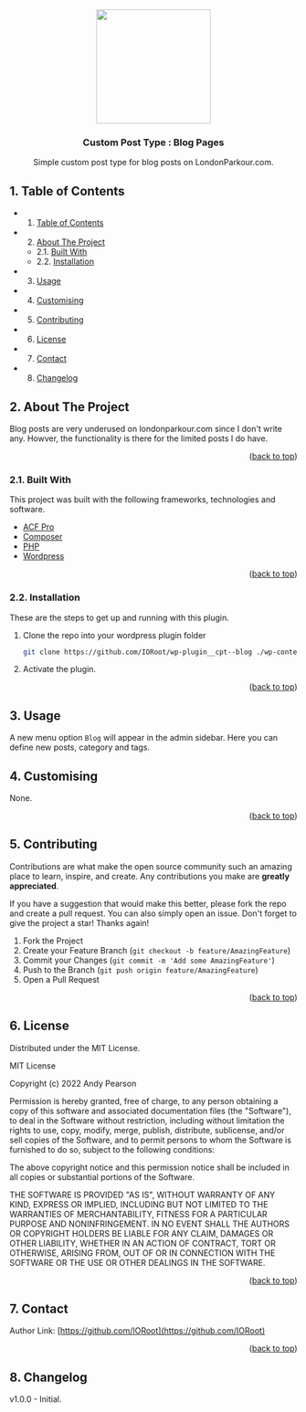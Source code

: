
<div id="top"></div>

<div align="center">


<img src="https://svg-rewriter.sachinraja.workers.dev/?url=https%3A%2F%2Fcdn.jsdelivr.net%2Fnpm%2F%40mdi%2Fsvg%406.7.96%2Fsvg%2Fpost-outline.svg&fill=%23EA580C&width=200px&height=200px" style="width:200px;"/>

<h3 align="center">Custom Post Type : Blog Pages</h3>

<p align="center">
    Simple custom post type for blog posts on LondonParkour.com.
</p>    
</div>

##  1. <a name='TableofContents'></a>Table of Contents


* 1. [Table of Contents](#TableofContents)
* 2. [About The Project](#AboutTheProject)
	* 2.1. [Built With](#BuiltWith)
	* 2.2. [Installation](#Installation)
* 3. [Usage](#Usage)
* 4. [Customising](#Customising)
* 5. [Contributing](#Contributing)
* 6. [License](#License)
* 7. [Contact](#Contact)
* 8. [Changelog](#Changelog)


##  2. <a name='AboutTheProject'></a>About The Project

Blog posts are very underused on londonparkour.com since I don't write any. Howver, the functionality is there for the limited posts I do have.

<p align="right">(<a href="#top">back to top</a>)</p>



###  2.1. <a name='BuiltWith'></a>Built With

This project was built with the following frameworks, technologies and software.

* [ACF Pro](https://advancedcustomfields.com/)
* [Composer](https://getcomposer.org/)
* [PHP](https://php.net/)
* [Wordpress](https://wordpress.org/)

<p align="right">(<a href="#top">back to top</a>)</p>



###  2.2. <a name='Installation'></a>Installation

These are the steps to get up and running with this plugin.

1. Clone the repo into your wordpress plugin folder
    ```bash
    git clone https://github.com/IORoot/wp-plugin__cpt--blog ./wp-content/plugins/cpt-blog
    ```
1. Activate the plugin.


<p align="right">(<a href="#top">back to top</a>)</p>

##  3. <a name='Usage'></a>Usage

A new menu option `Blog` will appear in the admin sidebar. Here you can define new posts, category and tags.

##  4. <a name='Customising'></a>Customising

None.

<p align="right">(<a href="#top">back to top</a>)</p>


##  5. <a name='Contributing'></a>Contributing

Contributions are what make the open source community such an amazing place to learn, inspire, and create. Any contributions you make are **greatly appreciated**.

If you have a suggestion that would make this better, please fork the repo and create a pull request. You can also simply open an issue.
Don't forget to give the project a star! Thanks again!

1. Fork the Project
2. Create your Feature Branch (`git checkout -b feature/AmazingFeature`)
3. Commit your Changes (`git commit -m 'Add some AmazingFeature'`)
4. Push to the Branch (`git push origin feature/AmazingFeature`)
5. Open a Pull Request

<p align="right">(<a href="#top">back to top</a>)</p>



##  6. <a name='License'></a>License

Distributed under the MIT License.

MIT License

Copyright (c) 2022 Andy Pearson

Permission is hereby granted, free of charge, to any person obtaining a copy
of this software and associated documentation files (the "Software"), to deal
in the Software without restriction, including without limitation the rights
to use, copy, modify, merge, publish, distribute, sublicense, and/or sell
copies of the Software, and to permit persons to whom the Software is
furnished to do so, subject to the following conditions:

The above copyright notice and this permission notice shall be included in all
copies or substantial portions of the Software.

THE SOFTWARE IS PROVIDED "AS IS", WITHOUT WARRANTY OF ANY KIND, EXPRESS OR
IMPLIED, INCLUDING BUT NOT LIMITED TO THE WARRANTIES OF MERCHANTABILITY,
FITNESS FOR A PARTICULAR PURPOSE AND NONINFRINGEMENT. IN NO EVENT SHALL THE
AUTHORS OR COPYRIGHT HOLDERS BE LIABLE FOR ANY CLAIM, DAMAGES OR OTHER
LIABILITY, WHETHER IN AN ACTION OF CONTRACT, TORT OR OTHERWISE, ARISING FROM,
OUT OF OR IN CONNECTION WITH THE SOFTWARE OR THE USE OR OTHER DEALINGS IN THE
SOFTWARE.

<p align="right">(<a href="#top">back to top</a>)</p>



##  7. <a name='Contact'></a>Contact

Author Link: [https://github.com/IORoot](https://github.com/IORoot)

<p align="right">(<a href="#top">back to top</a>)</p>


##  8. <a name='Changelog'></a>Changelog

v1.0.0 - Initial.
